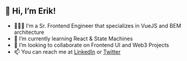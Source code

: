 ## 👋 Hi, I’m Erik!
- 👨🏻‍💻 I’m a Sr. Frontend Engineer that specializes in VueJS and BEM architecture
- 🧠 I’m currently learning React & State Machines
- 🤝 I’m looking to collaborate on Frontend UI and Web3 Projects
- 📫 You can reach me at [LinkedIn](https://www.linkedin.com/in/mraponte/) or [Twitter](https://twitter.com/iamaponte)

<!---
MrAponte/MrAponte is a ✨ special ✨ repository because its `README.md` (this file) appears on your GitHub profile.
You can click the Preview link to take a look at your changes.
--->
